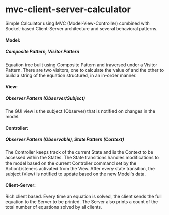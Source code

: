 # mvc-client-server-calculator
Simple Calculator using MVC (Model-View-Controller) combined with Socket-based Client-Server architecture and several behavioral patterns.

#### Model: 
##### Composite Pattern, Visitor Pattern
Equation tree built using Composite Pattern and traversed under a Visitor Pattern. There are two visitors, one to calculate the value of and the other to build a string of the equation structured, in an in-order manner.

#### View:
##### Observer Pattern (Observer/Subject)
The GUI view is the subject (Observer) that is notified on changes in the model.

#### Controller:
##### Observer Pattern (Observable), State Pattern (Context)
The Controller keeps track of the current State and is the Context to be accessed within the States. The State transitions handles modifications to the model based on the current Controller command set by the ActionListeners activated from the View. After every state transition, the subject (View) is notified to update based on the new Model's data.

#### Client-Server:
Rich client based. Every time an equation is solved, the client sends the full equation to the Server to be printed. The Server also prints a count of the total number of equations solved by all clients.